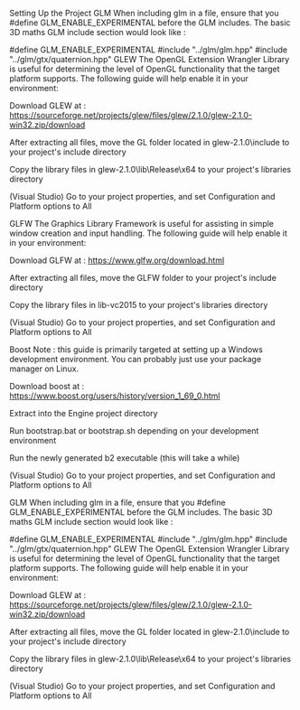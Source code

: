 Setting Up the Project
GLM
When including glm in a file, ensure that you #define GLM_ENABLE_EXPERIMENTAL before the GLM includes. The basic 3D maths GLM include section would look like :

#define GLM_ENABLE_EXPERIMENTAL
#include "../glm/glm.hpp"
#include "../glm/gtx/quaternion.hpp"
GLEW
The OpenGL Extension Wrangler Library is useful for determining the level of OpenGL functionality that the target platform supports. The following guide will help enable it in your environment:

Download GLEW at : https://sourceforge.net/projects/glew/files/glew/2.1.0/glew-2.1.0-win32.zip/download

After extracting all files, move the GL folder located in glew-2.1.0\include to your project's include directory

Copy the library files in glew-2.1.0\lib\Release\x64 to your project's libraries directory

(Visual Studio) Go to your project properties, and set Configuration and Platform options to All



GLFW
The Graphics Library Framework is useful for assisting in simple window creation and input handling. The following guide will help enable it in your environment:

Download GLFW at : https://www.glfw.org/download.html

After extracting all files, move the GLFW folder to your project's include directory

Copy the library files in lib-vc2015 to your project's libraries directory

(Visual Studio) Go to your project properties, and set Configuration and Platform options to All


Boost
Note : this guide is primarily targeted at setting up a Windows development environment. You can probably just use your package manager on Linux.

Download boost at : https://www.boost.org/users/history/version_1_69_0.html

Extract into the Engine project directory

Run bootstrap.bat or bootstrap.sh depending on your development environment

Run the newly generated b2 executable (this will take a while)

(Visual Studio) Go to your project properties, and set Configuration and Platform options to All


GLM
When including glm in a file, ensure that you #define GLM_ENABLE_EXPERIMENTAL before the GLM includes. The basic 3D maths GLM include section would look like :

#define GLM_ENABLE_EXPERIMENTAL
#include "../glm/glm.hpp"
#include "../glm/gtx/quaternion.hpp"
GLEW
The OpenGL Extension Wrangler Library is useful for determining the level of OpenGL functionality that the target platform supports. The following guide will help enable it in your environment:

Download GLEW at : https://sourceforge.net/projects/glew/files/glew/2.1.0/glew-2.1.0-win32.zip/download

After extracting all files, move the GL folder located in glew-2.1.0\include to your project's include directory

Copy the library files in glew-2.1.0\lib\Release\x64 to your project's libraries directory

(Visual Studio) Go to your project properties, and set Configuration and Platform options to All

